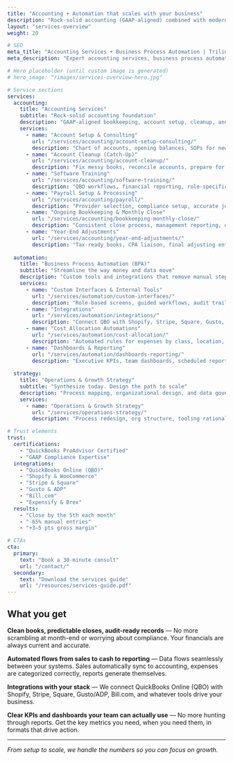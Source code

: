 ```yaml
---
title: "Accounting + Automation that scales with your business"
description: "Rock-solid accounting (GAAP-aligned) combined with modern systems design—so your books are clean, workflows are simple, and decisions are data-driven."
layout: "services-overview"
weight: 20

# SEO
meta_title: "Accounting Services + Business Process Automation | Trilink Collaborative"
meta_description: "Expert accounting services, business process automation, and operations strategy. Clean books, automated workflows, data-driven decisions for growing businesses."

# Hero placeholder (until custom image is generated)
# hero_image: "/images/services-overview-hero.jpg"

# Service sections
services:
  accounting:
    title: "Accounting Services" 
    subtitle: "Rock-solid accounting foundation"
    description: "GAAP-aligned bookkeeping, account setup, cleanup, and ongoing financial management that keeps your books audit-ready and decision-focused."
    services:
      - name: "Account Setup & Consulting"
        url: "/services/accounting/account-setup-consulting/"
        description: "Chart of accounts, opening balances, SOPs for new entities or migrations"
      - name: "Account Cleanup (Catch-Up)"
        url: "/services/accounting/account-cleanup/"  
        description: "Fix messy books, reconcile accounts, prepare for tax or due diligence"
      - name: "Software Training"
        url: "/services/accounting/software-training/"
        description: "QBO workflows, financial reporting, role-specific training for your team"
      - name: "Payroll Setup & Processing"
        url: "/services/accounting/payroll/"
        description: "Provider selection, compliance setup, accurate job cost tracking"
      - name: "Ongoing Bookkeeping & Monthly Close"
        url: "/services/accounting/bookkeeping-monthly-close/"
        description: "Consistent close process, management reporting, quarterly forecasting"
      - name: "Year-End Adjustments"
        url: "/services/accounting/year-end-adjustments/"
        description: "Tax-ready books, CPA liaison, final adjusting entries"
        
  automation:
    title: "Business Process Automation (BPA)"
    subtitle: "Streamline the way money and data move"
    description: "Custom tools and integrations that remove manual steps, reduce errors, and surface real-time insights across your entire business workflow."
    services:
      - name: "Custom Interfaces & Internal Tools"
        url: "/services/automation/custom-interfaces/"
        description: "Role-based screens, guided workflows, audit trails built in"
      - name: "Integrations"
        url: "/services/automation/integrations/"
        description: "Connect QBO with Shopify, Stripe, Square, Gusto, Bill.com, and more"
      - name: "Cost Allocation Automations"
        url: "/services/automation/cost-allocation/"
        description: "Automated rules for expenses by class, location, project, department"
      - name: "Dashboards & Reporting"
        url: "/services/automation/dashboards-reporting/"
        description: "Executive KPIs, team dashboards, scheduled reports, board packs"
        
  strategy:
    title: "Operations & Growth Strategy"
    subtitle: "Synthesize today. Design the path to scale"
    description: "Process mapping, organizational design, and data governance to create measurable growth milestones and sustainable operational excellence."
    services:
      - name: "Operations & Growth Strategy"
        url: "/services/operations-strategy/"
        description: "Process redesign, org structure, tooling rationalization, change management with 90-day execution plans"

# Trust elements
trust:
  certifications: 
    - "QuickBooks ProAdvisor Certified"
    - "GAAP Compliance Expertise"
  integrations:
    - "QuickBooks Online (QBO)"
    - "Shopify & WooCommerce"
    - "Stripe & Square"
    - "Gusto & ADP"
    - "Bill.com"
    - "Expensify & Brex"
  results:
    - "Close by the 5th each month"
    - "-65% manual entries"
    - "+3–5 pts gross margin"

# CTAs
cta:
  primary:
    text: "Book a 30-minute consult"
    url: "/contact/"
  secondary:
    text: "Download the services guide"
    url: "/resources/services-guide.pdf"
---
```


## What you get

**Clean books, predictable closes, audit-ready records** — No more scrambling at month-end or worrying about compliance. Your financials are always current and accurate.

**Automated flows from sales to cash to reporting** — Data flows seamlessly between your systems. Sales automatically sync to accounting, expenses are categorized correctly, reports generate themselves.

**Integrations with your stack** — We connect QuickBooks Online (QBO) with Shopify, Stripe, Square, Gusto/ADP, Bill.com, and whatever tools drive your business.

**Clear KPIs and dashboards your team can actually use** — No more hunting through reports. Get the key metrics you need, when you need them, in formats that drive action.

---

*From setup to scale, we handle the numbers so you can focus on growth.*
